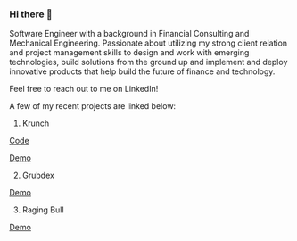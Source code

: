 ### Hi there 👋

Software Engineer with a background in Financial Consulting and Mechanical Engineering. Passionate about utilizing my strong client relation and project management skills to design and work with emerging technologies, build solutions from the ground up and implement and deploy innovative products that help build the future of finance and technology. 

Feel free to reach out to me on LinkedIn!


A few of my recent projects are linked below:

1. Krunch

  <a href="https://github.com/adnapp/krunch-frontend">Code</a>

  <a href="https://www.youtube.com/watch?v=WJhYYFeTEc4&feature=youtu.be">Demo</a>

2. Grubdex

<a href="https://www.youtube.com/watch?v=70VudOWKA5w&feature=youtu.be">Demo</a>


3. Raging Bull

<a href="https://www.youtube.com/watch?v=Eqg9UWCaefo&feature=youtu.be">Demo</a>

<!--
**adnapp/adnapp** is a ✨ _special_ ✨ repository because its `README.md` (this file) appears on your GitHub profile.

Here are some ideas to get you started:

- 🔭 I’m currently working on ...
- 🌱 I’m currently learning ...
- 👯 I’m looking to collaborate on ...
- 🤔 I’m looking for help with ...
- 💬 Ask me about ...
- 📫 How to reach me: ...
- 😄 Pronouns: ...
- ⚡ Fun fact: ...
-->
